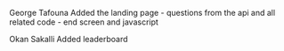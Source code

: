 George Tafouna 
Added the landing page - questions from the api and all related code - end screen and javascript

Okan Sakalli 
Added leaderboard 

